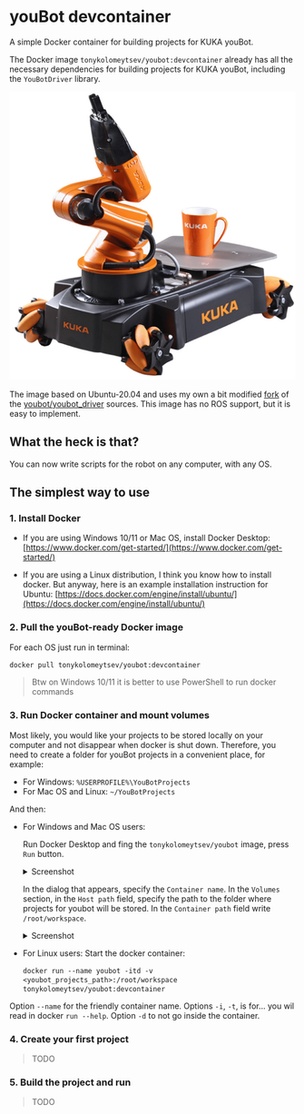 # youBot devcontainer

A simple Docker container for building projects for KUKA youBot. 

The Docker image `tonykolomeytsev/youbot:devcontainer` already has all the necessary dependencies for building projects for KUKA youBot, including the `YouBotDriver` library.

<p align="center">
    <img src="https://github.com/tonykolomeytsev/youbot_devcontainer/raw/master/media/robot.png">
</p>

The image based on Ubuntu-20.04 and uses my own a bit modified [fork](https://github.com/tonykolomeytsev/youbot_driver) of the [youbot/youbot_driver](https://github.com/youbot/youbot_driver) sources. This image has no ROS support, but it is easy to implement.

## What the heck is that?

You can now write scripts for the robot on any computer, with any OS.

## The simplest way to use

### 1. Install Docker

- If you are using Windows 10/11 or Mac OS, install Docker Desktop:
    [https://www.docker.com/get-started/](https://www.docker.com/get-started/)

- If you are using a Linux distribution, I think you know how to install docker. But anyway, here is an example installation instruction for Ubuntu: [https://docs.docker.com/engine/install/ubuntu/](https://docs.docker.com/engine/install/ubuntu/)

### 2. Pull the youBot-ready Docker image

For each OS just run in terminal:

```bash
docker pull tonykolomeytsev/youbot:devcontainer
```

> Btw on Windows 10/11 it is better to use PowerShell to run docker commands

### 3. Run Docker container and mount volumes

Most likely, you would like your projects to be stored locally on your computer and not disappear when docker is shut down. Therefore, you need to create a folder for youBot projects in a convenient place, for example:
- For Windows: `%USERPROFILE%\YouBotProjects`
- For Mac OS and Linux: `~/YouBotProjects`

And then:
- For Windows and Mac OS users:
    
    Run Docker Desktop and fing the `tonykolomeytsev/youbot` image, press `Run` button.
    <details>
    <summary>Screenshot</summary>

    ![Docker Desktop Images Tab](https://github.com/tonykolomeytsev/youbot_devcontainer/raw/master/media/screenshot1.png)

    </details>

    In the dialog that appears, specify the `Container name`. In the `Volumes` section, in the `Host path` field, specify the path to the folder where projects for youbot will be stored. In the `Container path` field write `/root/workspace`.

    <details>
    <summary>Screenshot</summary>

    ![Docker Desktop Images Tab](https://github.com/tonykolomeytsev/youbot_devcontainer/raw/master/media/screenshot2.png)
    
    </details>

- For Linux users:
    Start the docker container:
    ```
    docker run --name youbot -itd -v <youbot_projects_path>:/root/workspace tonykolomeytsev/youbot:devcontainer
    ```

Option `--name` for the friendly container name. Options `-i`, `-t`, is for... you wil read in docker `run --help`. Option `-d` to not go inside the container.

### 4. Create your first project

> TODO

### 5. Build the project and run

> TODO

